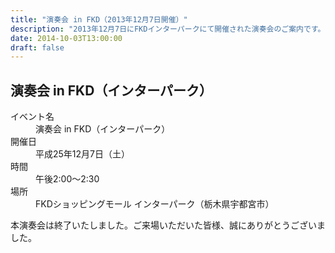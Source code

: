 ```yaml
---
title: "演奏会 in FKD（2013年12月7日開催）"
description: "2013年12月7日にFKDインターパークにて開催された演奏会のご案内です。"
date: 2014-10-03T13:00:00
draft: false
---
```


## 演奏会 in FKD（インターパーク）

<dl class="basic">
  <dt>イベント名</dt>
  <dd>演奏会 in FKD（インターパーク）</dd>

  <dt>開催日</dt>
  <dd>平成25年12月7日（土）</dd>

  <dt>時間</dt>
  <dd>午後2:00〜2:30</dd>

  <dt>場所</dt>
  <dd>FKDショッピングモール インターパーク（栃木県宇都宮市）</dd>
</dl>

<p class="mt-4">
本演奏会は終了いたしました。ご来場いただいた皆様、誠にありがとうございました。
</p>
